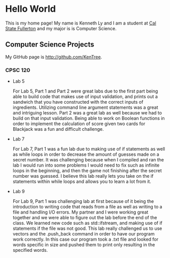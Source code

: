# Hello World

This is my home page! My name is Kenneth Ly and I am a student at [Cal State Fullerton](https://www.fullerton.edu/) and my major is is Computer Science. 

## Computer Science Projects

My GitHub page is http://github.com/KenTree.

### CPSC 120

* Lab 5

    For Lab 5, Part 1 and Part 2 were great labs due to the first part being able to build code that makes use of input validation, and prints out a sandwich that you have constructed with the correct inputs of ingredients. Utilizing command line argument statements was a great and intriguing lesson.  Part 2 was a great lab as well because we had to build on that input validation. Being able to work on Boolean functions in order to implement the calculation of score given two cards for Blackjack was a fun and difficult challenge.

* Lab 7 

    For Lab 7, Part 1 was a fun lab due to making use of if statements as well as while loops in order to decrease the amount of guesses made on a secret number. It was challenging because when I compiled and ran the lab I would run into some problems I would need to fix such as infinite loops in the beginning, and then the game not finishing after the secret number was guessed. I believe this lab really lets you take on the if statements within while loops and allows you to learn a lot from it.  

* Lab 9

    For Lab 9, Part 1 was challenging lab at first because of it being the introduction to writing code that reads from a file as well as writing to a file and handling I/O errors. My partner and I were working great together and we were able to figure out the lab before the end of the class. We learned new code such as std::ifstream, and making use of if statements if the file was not good. This lab really challenged us to use vectors and the .push_back command in order to have our program work correctly. In this case our program took a .txt file and looked for words specific in size and pushed them to print only resulting in the specified words. 